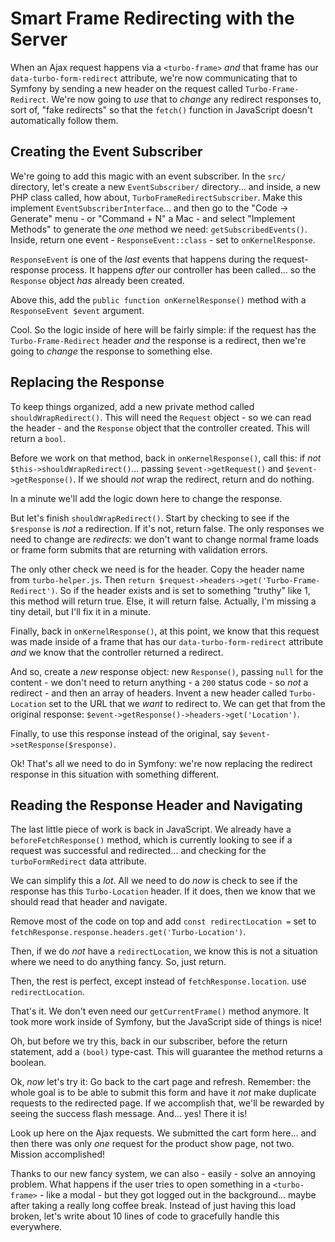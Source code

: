 # Smart Frame Redirecting with the Server

When an Ajax request happens via a `<turbo-frame>` *and* that frame has our
`data-turbo-form-redirect` attribute, we're now communicating that to Symfony
by sending a new header on the request called `Turbo-Frame-Redirect`. We're
now going to *use* that to *change* any redirect responses to, sort of, "fake
redirects" so that the `fetch()` function in JavaScript doesn't automatically
follow them.

## Creating the Event Subscriber

We're going to add this magic with an event subscriber. In the `src/` directory,
let's create a new `EventSubscriber/` directory... and inside, a new PHP class
called, how about, `TurboFrameRedirectSubscriber`. Make this implement `EventSubscriberInterface`... and then go to the "Code -> Generate" menu - or
"Command + N" a Mac - and select "Implement Methods" to generate the *one* method
we need: `getSubscribedEvents()`. Inside, return one event -
`ResponseEvent::class` - set to `onKernelResponse`.

`ResponseEvent` is one of the *last* events that happens during the
request-response process. It happens *after* our controller has been called...
so the `Response` object *has* already been created.

Above this, add the `public function onKernelResponse()` method with a
`ResponseEvent $event` argument.

Cool. So the logic inside of here will be fairly simple: if the request has the
`Turbo-Frame-Redirect` header *and* the response is a redirect, then we're going to
*change* the response to something else.

## Replacing the Response

To keep things organized, add a new private method called
`shouldWrapRedirect()`. This will need the `Request` object - so we can read the
header - and the `Response` object that the controller created. This will return a
`bool`.

Before we work on that method, back in `onKernelResponse()`, call this: if *not*
`$this->shouldWrapRedirect()`... passing `$event->getRequest()` and
`$event->getResponse()`. If we should *not* wrap the redirect, return and do nothing.

In a minute we'll add the logic down here to change the response.

But let's finish `shouldWrapRedirect()`. Start by checking to see if
the `$response` is *not* a redirection. If it's not, return false. The only responses
we need to change are *redirects*: we don't want to change normal frame loads
or frame form submits that are returning with validation errors.

The only other check we need is for the header. Copy the header name
from `turbo-helper.js`. Then `return $request->headers->get('Turbo-Frame-Redirect')`.
So if the header exists and is set to something "truthy" like 1, this method
will return true. Else, it will return false. Actually, I'm missing a tiny detail,
but I'll fix it in a minute.

Finally, back in `onKernelResponse()`, at this point, we know that this request
was made inside of a frame that has our `data-turbo-form-redirect` attribute *and*
we know that the controller returned a redirect.

And so, create a *new* response object: new `Response()`, passing `null` for the
content - we don't need to return anything - a `200` status code - so *not* a
redirect - and then an array of headers. Invent a new header called
`Turbo-Location` set to the URL that we *want* to redirect to. We can get that
from the original response: `$event->getResponse()->headers->get('Location')`.

Finally, to use this response instead of the original, say
`$event->setResponse($response)`.

Ok! That's all we need to do in Symfony: we're now replacing the redirect response
in this situation with something different.

## Reading the Response Header and Navigating

The last little piece of work is back in JavaScript. We already have a
`beforeFetchResponse()` method, which is currently looking to see if a request was
successful and redirected... and checking for the `turboFormRedirect` data
attribute.

We can simplify this a *lot*. All we need to do *now* is check to see if the response
has this `Turbo-Location` header. If it does, then we know that we should read
that header and navigate.

Remove most of the code on top and add `const redirectLocation =` set to
`fetchResponse.response.headers.get('Turbo-Location')`.

Then, if we do *not* have a `redirectLocation`, we know this is not a situation
where we need to do anything fancy. So, just return.

Then, the rest is perfect, except instead of `fetchResponse.location`. use
`redirectLocation`.

That's it. We don't even need our `getCurrentFrame()` method anymore. It took
more work inside of Symfony, but the JavaScript side of things is nice!

Oh, but before we try this, back in our subscriber, before the return statement,
add a `(bool)` type-cast. This will guarantee the method returns a boolean.

Ok, *now* let's try it: Go back to the cart page and refresh. Remember: the whole
goal is to be able to submit this form and have it *not* make duplicate requests
to the redirected page. If we accomplish that, we'll be rewarded by seeing the
success flash message. And... yes! There it is!

Look up here on the Ajax requests. We submitted the cart form here... and then there
was only *one* request for the product show page, not two. Mission accomplished!

Thanks to our new fancy system, we can also - easily - solve an annoying problem.
What happens if the user tries to open something in a `<turbo-frame>` - like a
modal - but they got logged out in the background... maybe after taking a really
long coffee break. Instead of just having this load broken, let's write about
10 lines of code to gracefully handle this everywhere.
